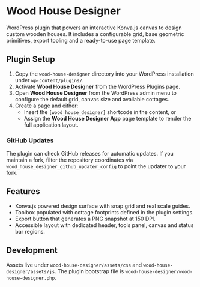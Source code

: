 # Wood House Designer

WordPress plugin that powers an interactive Konva.js canvas to design custom wooden houses. It includes a configurable grid, base geometric primitives, export tooling and a ready-to-use page template.

## Plugin Setup

1. Copy the `wood-house-designer` directory into your WordPress installation under `wp-content/plugins/`.
2. Activate **Wood House Designer** from the WordPress Plugins page.
3. Open **Wood House Designer** from the WordPress admin menu to configure the default grid, canvas size and available cottages.
4. Create a page and either:
   - Insert the `[wood_house_designer]` shortcode in the content, or
   - Assign the **Wood House Designer App** page template to render the full application layout.

### GitHub Updates

The plugin can check GitHub releases for automatic updates. If you maintain a fork, filter the repository coordinates via `wood_house_designer_github_updater_config` to point the updater to your fork.

## Features

- Konva.js powered design surface with snap grid and real scale guides.
- Toolbox populated with cottage footprints defined in the plugin settings.
- Export button that generates a PNG snapshot at 150 DPI.
- Accessible layout with dedicated header, tools panel, canvas and status bar regions.

## Development

Assets live under `wood-house-designer/assets/css` and `wood-house-designer/assets/js`. The plugin bootstrap file is `wood-house-designer/wood-house-designer.php`.

